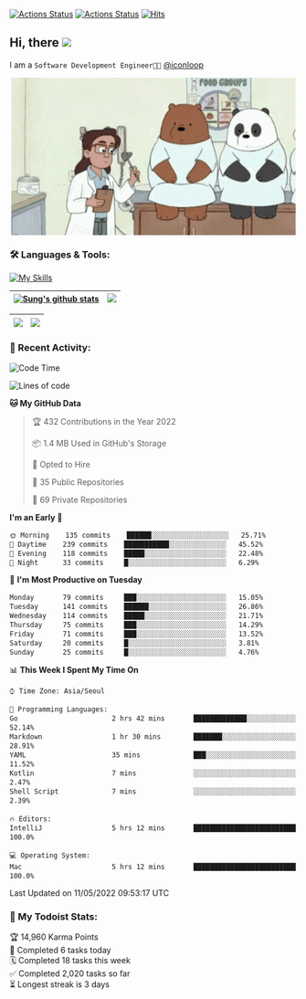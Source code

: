
[![Actions Status](https://github.com/ddok2/ddok2/workflows/Todoist%20Readme/badge.svg)](https://github.com/ddok2/ddok2/actions)
[![Actions Status](https://github.com/ddok2/ddok2/workflows/wakatime-stats/badge.svg)](https://github.com/ddok2/ddok2/actions)
[![Hits](https://hits.seeyoufarm.com/api/count/incr/badge.svg?url=https%3A%2F%2Fgithub.com%2Fddok2&count_bg=%23FF9595&title_bg=%23555555&icon=github.svg&icon_color=%23FFFFFF&title=hits&edge_flat=false)](https://hits.seeyoufarm.com)

<!-- ![visitors](https://visitor-badge.laobi.icu/badge?page_id=ddok2.ddok2) -->
## Hi, there <img src="https://raw.githubusercontent.com/MartinHeinz/MartinHeinz/master/wave.gif" width="25px">

I am a `Software Development Engineer🧑‍💻` [@iconloop](https://github.com/iconloop)


<p align="center">
    <img align="center" alt="GIF" src="img/debugging.gif" />
</p>


### 🛠 Languages & Tools:

[![My Skills](https://skillicons.dev/icons?i=go,js,ts,py,express,react,svelte,jquery,pug,mongodb,mysql,redis,aws,docker,kubernetes)](https://skillicons.dev)


| <a href="https://github.com/ddok2"><img align="center" src="https://github-readme-stats.vercel.app/api?username=ddok2&show_icons=true&include_all_commits=true&count_private=true&theme=buefy&hide_border=true" alt="Sung's github stats" /></a> | <a href="https://github.com/ddok2"><img src="http://github-readme-streak-stats.herokuapp.com?user=ddok2&hide_border=true" /></a> |
| ------------- |------------- |


| <a href="https://github.com/ddok2"><img align="center" src="https://github-readme-stats.vercel.app/api/top-langs/?username=ddok2&theme=buefy&hide=html,css&hide_border=true width=50%" /></a> | <a href="https://github.com/ddok2"><img align="center" src="https://activity-graph.herokuapp.com/graph?username=ddok2&theme=github&hide_border=true" height="250" /></a> |
| ------------- |--------------------------------------------------------------------------------------------------------------------------------------------------------------------------|


<!-- <details open>
    <summary>📈 My GitHub Stats</summary>
    <p align="center">
        <a href="https://github.com/ddok2">
            <img align="center" src="https://github-readme-stats.vercel.app/api?username=ddok2&show_icons=true&include_all_commits=true&count_private=true&theme=buefy&hide_border=true" alt="Sung's github stats" />
        </a>
    </p>
</details>
<details>
    <summary>💬 Top Languages</summary>
    <p align="center"> 
        <a href="https://github.com/ddok2">
            <img align="center" src="https://github-readme-stats.vercel.app/api/top-langs/?username=ddok2&layout=compact&theme=buefy&hide=html,css&hide_border=true" />
        </a>
    </p>
</details> -->


### 🌈 Recent Activity:
<!--START_SECTION:waka-->
![Code Time](http://img.shields.io/badge/Code%20Time-1%2C475%20hrs%2043%20mins-blue)

![Lines of code](https://img.shields.io/badge/From%20Hello%20World%20I%27ve%20Written-272%20Thousand%20lines%20of%20code-blue)

**🐱 My GitHub Data** 

> 🏆 432 Contributions in the Year 2022
 > 
> 📦 1.4 MB Used in GitHub's Storage 
 > 
> 💼 Opted to Hire
 > 
> 📜 35 Public Repositories 
 > 
> 🔑 69 Private Repositories  
 > 
**I'm an Early 🐤** 

```text
🌞 Morning    135 commits    ██████░░░░░░░░░░░░░░░░░░░   25.71% 
🌆 Daytime    239 commits    ███████████░░░░░░░░░░░░░░   45.52% 
🌃 Evening    118 commits    █████░░░░░░░░░░░░░░░░░░░░   22.48% 
🌙 Night      33 commits     █░░░░░░░░░░░░░░░░░░░░░░░░   6.29%

```
📅 **I'm Most Productive on Tuesday** 

```text
Monday       79 commits     ███░░░░░░░░░░░░░░░░░░░░░░   15.05% 
Tuesday      141 commits    ██████░░░░░░░░░░░░░░░░░░░   26.86% 
Wednesday    114 commits    █████░░░░░░░░░░░░░░░░░░░░   21.71% 
Thursday     75 commits     ███░░░░░░░░░░░░░░░░░░░░░░   14.29% 
Friday       71 commits     ███░░░░░░░░░░░░░░░░░░░░░░   13.52% 
Saturday     20 commits     █░░░░░░░░░░░░░░░░░░░░░░░░   3.81% 
Sunday       25 commits     █░░░░░░░░░░░░░░░░░░░░░░░░   4.76%

```


📊 **This Week I Spent My Time On** 

```text
⌚︎ Time Zone: Asia/Seoul

💬 Programming Languages: 
Go                       2 hrs 42 mins       █████████████░░░░░░░░░░░░   52.14% 
Markdown                 1 hr 30 mins        ███████░░░░░░░░░░░░░░░░░░   28.91% 
YAML                     35 mins             ███░░░░░░░░░░░░░░░░░░░░░░   11.52% 
Kotlin                   7 mins              ░░░░░░░░░░░░░░░░░░░░░░░░░   2.47% 
Shell Script             7 mins              ░░░░░░░░░░░░░░░░░░░░░░░░░   2.39%

🔥 Editors: 
IntelliJ                 5 hrs 12 mins       █████████████████████████   100.0%

💻 Operating System: 
Mac                      5 hrs 12 mins       █████████████████████████   100.0%

```


 Last Updated on 11/05/2022 09:53:17 UTC
<!--END_SECTION:waka-->

### 🚧 My Todoist Stats:
<!-- TODO-IST:START -->
🏆  14,960 Karma Points           
🌸  Completed 6 tasks today           
🗓  Completed 18 tasks this week           
✅  Completed 2,020 tasks so far           
⏳  Longest streak is 3 days
<!-- TODO-IST:END -->

